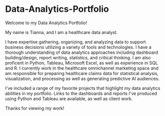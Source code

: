# Data-Analytics-Portfolio

Welcome to my Data Analytics Portfolio!

My name is Tianna, and I am a healthcare data analyst. 

I have expertise gathering, organizing, and
analyzing data to support business decisions utilizing a variety of
tools and technologies. I have a thorough understanding of data
analytics approaches including dashboard building/design, report
writing, statistics, and critical thinking. I am also proficent in
Python, Tableau, Microsoft Excel, as well as experience in SQL and R.
I currently work in the healthcare omnichannel marketing space and am
responsible for preparing healthcare claims data for statistical analysis,
visualization, and processing as well as generating predictive AI audiences. 

I've included a range of my favorite projects that highlight my data analytics
abilities in my portfolio. Links to the dashboards and reports I've
produced using Python and Tableau are available, as well as client work.

Thanks for viewing my work!
